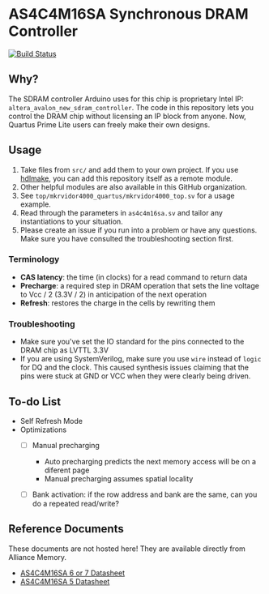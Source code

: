 # AS4C4M16SA Synchronous DRAM Controller

[![Build Status](https://travis-ci.com/hdl-util/as4c4m16sa.svg?branch=master)](https://travis-ci.com/hdl-util/as4c4m16sa)

## Why?

The SDRAM controller Arduino uses for this chip is proprietary Intel IP: `altera_avalon_new_sdram_controller`. The code in this repository lets you control the DRAM chip without licensing an IP block from anyone. Now, Quartus Prime Lite users can freely make their own designs.

## Usage

1. Take files from `src/` and add them to your own project. If you use [hdlmake](https://hdlmake.readthedocs.io/en/master/), you can add this repository itself as a remote module.
1. Other helpful modules are also available in this GitHub organization.
1. See `top/mkrvidor4000_quartus/mkrvidor4000_top.sv` for a usage example.
1. Read through the parameters in `as4c4m16sa.sv` and tailor any instantiations to your situation.
1. Please create an issue if you run into a problem or have any questions. Make sure you have consulted the troubleshooting section first.

### Terminology

* **CAS latency**: the time (in clocks) for a read command to return data
* **Precharge**: a required step in DRAM operation that sets the line voltage to Vcc / 2 (3.3V / 2) in anticipation of the next operation
* **Refresh**: restores the charge in the cells by rewriting them

### Troubleshooting

* Make sure you've set the IO standard for the pins connected to the DRAM chip as LVTTL 3.3V
* If you are using SystemVerilog, make sure you use `wire` instead of `logic` for DQ and the clock. This caused synthesis issues claiming that the pins were stuck at GND or VCC when they were clearly being driven.

## To-do List

* Self Refresh Mode
* Optimizations
    * [ ] Manual precharging
        * Auto precharging predicts the next memory access will be on a diferent page
        * Manual precharging assumes spatial locality
    * [ ] Bank activation: if the row address and bank are the same, can you do a repeated read/write?



## Reference Documents

These documents are not hosted here! They are available directly from Alliance Memory.

* [AS4C4M16SA 6 or 7 Datasheet](https://www.alliancememory.com/wp-content/uploads/pdf/dram/64M-AS4C4M16SA-CI_v3.0_March%202015.pdf)
* [AS4C4M16SA 5 Datasheet](https://www.alliancememory.com/wp-content/uploads/pdf/dram/AllianceMemory-64M_SDRAM_A_Rev_AS4C4M16SA-5TCN_December2016v1.0.pdf)
